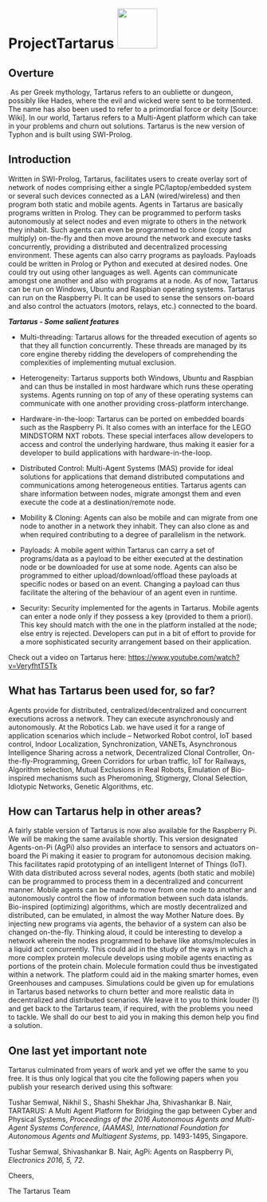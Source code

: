 # ProjectTartarus <img src="https://github.com/tushar-semwal/ProjectTartarus/blob/master/Images/Tartarus.ico" width="80" height="80" /> 
## Overture
﻿ As per Greek mythology, Tartarus refers to an oubliette or dungeon, possibly like Hades, where the evil and wicked were sent to be tormented. The name has also been used to refer to a primordial force or deity [Source: Wiki]. In our world, Tartarus refers to a Multi-Agent platform which can take in your problems and churn out solutions. Tartarus is the new version of Typhon and is built using SWI-Prolog.

## Introduction
Written in SWI-Prolog, Tartarus, facilitates users to create overlay sort of network of nodes comprising either a single PC/laptop/embedded system or several such devices connected as a LAN (wired/wireless) and then program both static and mobile agents. Agents in Tartarus are basically programs written in Prolog. They can be programmed to perform tasks autonomously at select nodes and even migrate to others in the network they inhabit. Such agents can even be programmed to clone (copy and multiply) on-the-fly and then move around the network and execute tasks concurrently, providing a distributed and decentralized processing environment. These agents can also carry programs as payloads. Payloads could be written in Prolog or Python and executed at desired nodes. One could try out using other languages as well. Agents can communicate amongst one another and also with programs at a node. As of now, Tartarus can be run on Windows, Ubuntu and Raspbian operating systems.
Tartarus can run on the Raspberry Pi. It can be used to sense the sensors on-board and also control the actuators (motors, relays, etc.) connected to the board.

***Tartarus - Some salient features***

* Multi-threading: Tartarus allows for the threaded execution of agents so that they all function concurrently. These threads are managed by its core engine thereby ridding the developers of comprehending the complexities of implementing mutual exclusion.

* Heterogeneity: Tartarus supports both Windows, Ubuntu and Raspbian and can thus be installed in most hardware which runs these operating systems. Agents running on top of any of these operating systems can communicate with one another providing cross-platform interchange.

* Hardware-in-the-loop: Tartarus can be ported on embedded boards such as the Raspberry Pi. It also comes with an interface for the LEGO MINDSTORM NXT robots. These special interfaces allow developers to access and control the underlying hardware, thus making it easier for a developer to build applications with hardware-in-the-loop.

* Distributed Control: Multi-Agent Systems (MAS) provide for ideal solutions for applications that demand distributed computations and communications among heterogeneous entities. Tartarus agents can share information between nodes, migrate amongst them and even execute the code at a destination/remote node.

* Mobility & Cloning: Agents can also be mobile and can migrate from one node to another in a network they inhabit. They can also clone as and when required contributing to a degree of parallelism in the network.

* Payloads: A mobile agent within Tartarus can carry a set of programs/data as a payload to be either executed at the destination node or be downloaded for use at some node. Agents can also be programmed to either upload/download/offload these payloads at specific nodes or based on an event. Changing a payload can thus facilitate the altering of the behaviour of an agent even in runtime.

* Security: Security implemented for the agents in Tartarus. Mobile agents can enter a node only if they possess a key (provided to them a priori). This key should match with the one in the platform installed at the node; else entry is rejected. Developers can put in a bit of effort to provide for a more sophisticated security arrangement based on their application.

Check out a video on Tartarus here: https://www.youtube.com/watch?v=VeryfhtT5Tk

## What has Tartarus been used for, so far?
Agents provide for distributed, centralized/decentralized and concurrent executions across a network.
They can execute asynchronously and autonomously. At the Robotics Lab. we have used it for a range of application scenarios which include –
Networked Robot control, IoT based control, Indoor Localization, Synchronization, VANETs, Asynchronous Intelligence Sharing across a network, Decentralized Clonal Controller, On-the-fly-Programming, Green Corridors for urban traffic, IoT for Railways, Algorithm selection, Mutual Exclusions in Real Robots, Emulation of Bio-inspired mechanisms such as Pheromoning, Stigmergy, Clonal Selection, Idiotypic Networks, Genetic Algorithms, etc.

## How can Tartarus help in other areas?
A fairly stable version of Tartarus is now also available for the Raspberry Pi. We will be making the same available shortly. This version designated Agents-on-Pi (AgPi) also provides an interface to sensors and actuators on-board the Pi making it easier to program for autonomous decision making. This facilitates rapid prototyping of an intelligent Internet of Things (IoT).
With data distributed across several nodes, agents (both static and mobile) can be programmed to process them in a decentralized and concurrent manner. Mobile agents can be made to move from one node to another and autonomously control the flow of information between such data islands. Bio-inspired (optimizing) algorithms, which are mostly decentralized and distributed, can be emulated, in almost the way Mother Nature does. By injecting new programs via agents, the behavior of a system can also be changed on-the-fly.
Thinking aloud, it could be interesting to develop a network wherein the nodes programmed to behave like atoms/molecules in a liquid act concurrently. This could aid in the study of the ways in which a more complex protein molecule develops using mobile agents enacting as portions of the protein chain. Molecule formation could thus be investigated within a network.
The platform could aid in the making smarter homes, even Greenhouses and campuses.
Simulations could be given up for emulations in Tartarus based networks to churn better and more realistic data in decentralized and distributed scenarios.
We leave it to you to think louder (!) and get back to the Tartarus team, if required, with the problems you need to tackle. We shall do our best to aid you in making this demon help you find a solution.

## One last yet important note
Tartarus culminated from years of work and yet we offer the same to you free. It is thus only logical that you cite the following papers when you publish your research derived using this software:

Tushar Semwal, Nikhil S., Shashi Shekhar Jha, Shivashankar B. Nair, TARTARUS: A Multi Agent Platform for Bridging the gap between Cyber and Physical Systems, *Proceedings of the 2016 Autonomous Agents and Multi-Agent Systems Conference, (AAMAS), International Foundation for Autonomous Agents and Multiagent Systems*, pp. 1493-1495, Singapore.

Tushar Semwal, Shivashankar B. Nair, AgPi: Agents on Raspberry Pi, *Electronics 2016, 5, 72*.

Cheers,

The Tartarus Team
